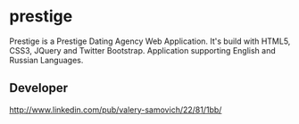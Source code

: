 prestige
========

Prestige is a Prestige Dating Agency Web Application. It's build with HTML5, CSS3, JQuery and Twitter Bootstrap. Application supporting English and Russian Languages.

Developer
---------
http://www.linkedin.com/pub/valery-samovich/22/81/1bb/
